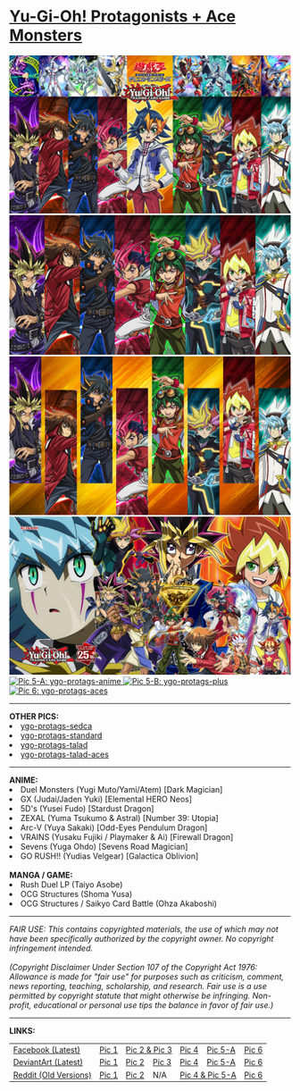 <h1>
    <a href="https://lancenacabuan.tumblr.com/post/709575256436817920/ygoprotags">
        Yu-Gi-Oh! Protagonists + Ace Monsters
    </a>
</h1>
<a href="https://raw.githubusercontent.com/lancenacabuan/ygo-protags/main/ygo-protags-main/ygo-protags.jpg">
    <img title="Pic 1: ygo-protags" src="https://raw.githubusercontent.com/lancenacabuan/ygo-protags/main/ygo-protags-main/ygo-protags.jpg">
</a>
<a href="https://raw.githubusercontent.com/lancenacabuan/ygo-protags/main/ygo-protags-main/ygo-protags-basic.jpg">
    <img title="Pic 2: ygo-protags-basic" src="https://raw.githubusercontent.com/lancenacabuan/ygo-protags/main/ygo-protags-main/ygo-protags-basic.jpg">
</a>
<a href="https://raw.githubusercontent.com/lancenacabuan/ygo-protags/main/ygo-protags-main/ygo-protags-basic-hd.jpg">
    <img title="Pic 3: ygo-protags-basic-hd" src="https://raw.githubusercontent.com/lancenacabuan/ygo-protags/main/ygo-protags-main/ygo-protags-basic-hd.jpg">
</a>
<br>
<a href="https://raw.githubusercontent.com/lancenacabuan/ygo-protags/main/ygo-protags-main/ygo-protags-max.jpg">
    <img title="Pic 4: ygo-protags-max" src="https://raw.githubusercontent.com/lancenacabuan/ygo-protags/main/ygo-protags-main/ygo-protags-max.jpg">
</a>
<a href="https://raw.githubusercontent.com/lancenacabuan/ygo-protags/main/ygo-protags-main/ygo-protags-anime.jpg">
    <img title="Pic 5-A: ygo-protags-anime" src="https://raw.githubusercontent.com/lancenacabuan/ygo-protags/main/ygo-protags-main/ygo-protags-anime.jpg">
</a>
<a href="https://raw.githubusercontent.com/lancenacabuan/ygo-protags/main/ygo-protags-main/ygo-protags-plus.jpg">
    <img title="Pic 5-B: ygo-protags-plus" src="https://raw.githubusercontent.com/lancenacabuan/ygo-protags/main/ygo-protags-main/ygo-protags-plus.jpg">
</a>
<a href="https://raw.githubusercontent.com/lancenacabuan/ygo-protags/main/ygo-protags-main/ygo-protags-aces.jpg">
    <img title="Pic 6: ygo-protags-aces" src="https://raw.githubusercontent.com/lancenacabuan/ygo-protags/main/ygo-protags-main/ygo-protags-aces.jpg">
</a>
<hr>
<b>OTHER PICS:</b><br>
<li>
    <a href="https://raw.githubusercontent.com/lancenacabuan/ygo-protags/main/ygo-protags-archives/ygo-protags-sedca.jpg">
        ygo-protags-sedca
    </a>
</li>
<li>
    <a href="https://raw.githubusercontent.com/lancenacabuan/ygo-protags/main/ygo-protags-archives/ygo-protags-standard.jpg">
        ygo-protags-standard
    </a>
</li>
<li>
    <a href="https://raw.githubusercontent.com/lancenacabuan/ygo-protags/main/ygo-protags-archives/ygo-protags-talad.jpg">
        ygo-protags-talad
    </a>
</li>
<li>
    <a href="https://raw.githubusercontent.com/lancenacabuan/ygo-protags/main/ygo-protags-archives/ygo-protags-talad-aces.jpg">
        ygo-protags-talad-aces
    </a>
</li>
<hr>
<b>ANIME:</b><br>
<li>Duel Monsters (Yugi Muto/Yami/Atem) [Dark Magician]</li>
<li>GX (Judai/Jaden Yuki) [Elemental HERO Neos]</li>
<li>5D's (Yusei Fudo) [Stardust Dragon]</li>
<li>ZEXAL (Yuma Tsukumo & Astral) [Number 39: Utopia]</li>
<li>Arc-V (Yuya Sakaki) [Odd-Eyes Pendulum Dragon]</li>
<li>VRAINS (Yusaku Fujiki / Playmaker & Ai) [Firewall Dragon]</li>
<li>Sevens (Yuga Ohdo) [Sevens Road Magician]</li>
<li>GO RUSH!! (Yudias Velgear) [Galactica Oblivion]</li>
<br>
<b>MANGA / GAME:</b><br>
<li>Rush Duel LP (Taiyo Asobe)</li>
<li>OCG Structures (Shoma Yusa)</li>
<li>OCG Structures / Saikyo Card Battle (Ohza Akaboshi)</li>
<hr>
<i>
    FAIR USE: This contains copyrighted materials, the use of which may not have been specifically authorized by the copyright owner. No copyright infringement intended.
<br>
<br>
    (Copyright Disclaimer Under Section 107 of the Copyright Act 1976: Allowance is made for "fair use" for purposes such as criticism, comment, news reporting, teaching, scholarship, and research. Fair use is a use permitted by copyright statute that might otherwise be infringing. Non-profit, educational or personal use tips the balance in favor of fair use.)
</i>
<hr>
<b>LINKS:</b>
<table>
    <tbody>
        <tr>
            <td>
                <a href="https://www.facebook.com/lancenacabuan">
                    Facebook (Latest)
                </a>
            </td>
            <td title="ygo-protags">
                <a href="https://www.facebook.com/lancenacabuan/posts/pfbid02rUpbgjUpuxutvSQgHPZQwTkQHkjmQNgdbviV3vYMjmKWgfzbqxNdVukk3mTVmUxyl">
                    Pic 1
                </a>
            </td>
            <td title="ygo-protags-basic/hd" colspan="2">
                <a href="https://www.facebook.com/lancenacabuan/posts/pfbid02mqqbapz5u7NqsMFwbMG1Mi5xSceZqmDidVpQo38spYPy79wH9t5BB861Pd6mMYRSl">
                    Pic 2 & Pic 3
                </a>
            </td>
            <td title="ygo-protags-max">
                <a href="https://www.facebook.com/lancenacabuan/posts/pfbid0KPmGV9LzoYFoQ5QV3CwTN4JnzLSQoyVoQntpceS1VRfab3XeU1qXNGa6gXMRSDK5l">
                    Pic 4
                </a>
            </td>
            <td title="ygo-protags-anime">
                <a href="https://www.facebook.com/lancenacabuan/posts/pfbid0RRM6b9fk5Qxri5EpBvr9za4Pgjcy1nHY1ErDajr2fvGTonuBM5CpMgr9QHU5WkZYl">
                    Pic 5-A
                </a>
            </td>
            <td title="ygo-protags-aces">
                <a href="https://www.facebook.com/lancenacabuan/posts/pfbid0jx69RfLA5MaF8Jo8qRKw4uE2FBK4LSWRYgv8TmjUDra1exqa8gKzR5MTmJPwuFJDl">
                    Pic 6
                </a>
            </td>
        </tr>
        <tr>
            <td>
                <a href="https://www.deviantart.com/c4lance">
                    DeviantArt (Latest)
                </a>
            </td>
            <td title="ygo-protags">
                <a href="https://www.deviantart.com/c4lance/art/Yu-Gi-Oh-Protagonists-Wallpaper-948790915">
                    Pic 1
                </a>
            </td>
            <td title="ygo-protags-basic">
                <a href="https://www.deviantart.com/c4lance/art/Yu-Gi-Oh-Protagonists-890247092">
                    Pic 2
                </a>
            </td>
            <td title="ygo-protags-basic-hd">
                <a href="https://www.deviantart.com/c4lance/art/Yu-Gi-Oh-Protagonists-Gen-1-to-8-HD-948771145">
                    Pic 3
                </a>
            </td>
            <td title="ygo-protags-max">
                <a href="https://www.deviantart.com/c4lance/art/Yu-Gi-Oh-Protagonists-Collection-950324939">
                    Pic 4
                </a>
            </td>
            <td title="ygo-protags-anime">
                <a href="https://www.deviantart.com/c4lance/art/Yu-Gi-Oh-Anime-Protagonists-951950994">
                    Pic 5-A
                </a>
            </td>
            <td title="ygo-protags-aces">
                <a href="https://www.deviantart.com/c4lance/art/Yu-Gi-Oh-Protagonists-Ace-Monsters-953414737">
                    Pic 6
                </a>
            </td>
        </tr>
        <tr>
            <td>
                <a href="https://www.reddit.com/user/lancenacabuan/">
                    Reddit (Old Versions)
                </a>
            </td>
            <td title="ygo-protags">
                <a href="https://www.reddit.com/r/yugioh/comments/10xtz0g/yugioh_protagonists_wallpaper_hd/">
                    Pic 1
                </a>
            </td>
            <td title="ygo-protags-basic">
                <a href="https://www.reddit.com/r/yugioh/comments/11gvuh9/yugioh_anime_protagonists_gen_1_to_8/">
                    Pic 2
                </a>
            </td>
            <td>
                N/A
            </td>
            <td title="ygo-protags-max/anime" colspan="2">
                <a href="https://www.reddit.com/r/yugioh/comments/11c8zsy/yugioh_protagonists_wallpaper_1080p_full_hd/">
                    Pic 4 & Pic 5-A
                </a>
            </td>
            <td title="ygo-protags-aces">
                <a href="https://www.reddit.com/r/yugioh/comments/11q4c3e/best_ace_monster_which_protagonist_main_ace/">
                    Pic 6
                </a>
            </td>
        </tr>
    </tbody>
</table>